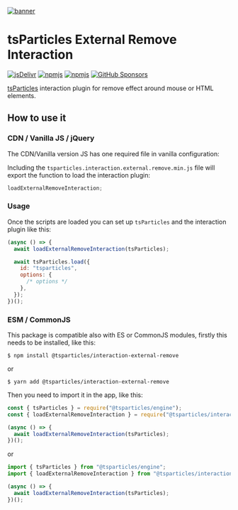 [![banner](https://particles.js.org/images/banner2.png)](https://particles.js.org)

# tsParticles External Remove Interaction

[![jsDelivr](https://data.jsdelivr.com/v1/package/npm/@tsparticles/interaction-external-remove/badge)](https://www.jsdelivr.com/package/npm/@tsparticles/interaction-external-remove)
[![npmjs](https://badge.fury.io/js/@tsparticles/interaction-external-remove.svg)](https://www.npmjs.com/package/@tsparticles/interaction-external-remove)
[![npmjs](https://img.shields.io/npm/dt/@tsparticles/interaction-external-remove)](https://www.npmjs.com/package/@tsparticles/interaction-external-remove) [![GitHub Sponsors](https://img.shields.io/github/sponsors/matteobruni)](https://github.com/sponsors/matteobruni)

[tsParticles](https://github.com/tsparticles/tsparticles) interaction plugin for remove effect around mouse or HTML
elements.

## How to use it

### CDN / Vanilla JS / jQuery

The CDN/Vanilla version JS has one required file in vanilla configuration:

Including the `tsparticles.interaction.external.remove.min.js` file will export the function to load the interaction
plugin:

```javascript
loadExternalRemoveInteraction;
```

### Usage

Once the scripts are loaded you can set up `tsParticles` and the interaction plugin like this:

```javascript
(async () => {
  await loadExternalRemoveInteraction(tsParticles);

  await tsParticles.load({
    id: "tsparticles",
    options: {
      /* options */
    },
  });
})();
```

### ESM / CommonJS

This package is compatible also with ES or CommonJS modules, firstly this needs to be installed, like this:

```shell
$ npm install @tsparticles/interaction-external-remove
```

or

```shell
$ yarn add @tsparticles/interaction-external-remove
```

Then you need to import it in the app, like this:

```javascript
const { tsParticles } = require("@tsparticles/engine");
const { loadExternalRemoveInteraction } = require("@tsparticles/interaction-external-remove");

(async () => {
  await loadExternalRemoveInteraction(tsParticles);
})();
```

or

```javascript
import { tsParticles } from "@tsparticles/engine";
import { loadExternalRemoveInteraction } from "@tsparticles/interaction-external-remove";

(async () => {
  await loadExternalRemoveInteraction(tsParticles);
})();
```
